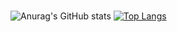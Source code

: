 ### 
![Anurag's GitHub stats](https://github-readme-stats.vercel.app/api?username=camposfilipe&show_icons=true&theme=tokyonight)
[![Top Langs](https://github-readme-stats.vercel.app/api/top-langs/?username=camposfilipe&theme=tokyonight)](https://github.com/anuraghazra/github-readme-stats)



<!--
**camposfilipe/camposfilipe** is a ✨ _special_ ✨ repository because its `README.md` (this file) appears on your GitHub profile.

Here are some ideas to get you started:

- 🔭 I’m currently working on ...
- 🌱 I’m currently learning ...
- 👯 I’m looking to collaborate on ...
- 🤔 I’m looking for help with ...
- 💬 Ask me about ...
- 📫 How to reach me: ...
- 😄 Pronouns: ...
- ⚡ Fun fact: ...
-->
